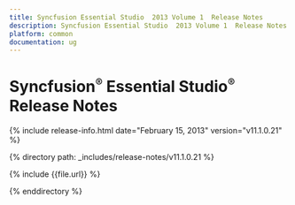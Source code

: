 ```yaml
---
title: Syncfusion Essential Studio  2013 Volume 1  Release Notes  
description: Syncfusion Essential Studio  2013 Volume 1  Release Notes  
platform: common
documentation: ug
---
```


# Syncfusion<sup style="font-size:70%">&reg;</sup>   Essential Studio<sup style="font-size:70%">&reg;</sup> Release Notes  

{% include release-info.html date="February 15, 2013"  version="v11.1.0.21" %} 


{% directory path: _includes/release-notes/v11.1.0.21 %}

{% include {{file.url}} %}

{% enddirectory %}